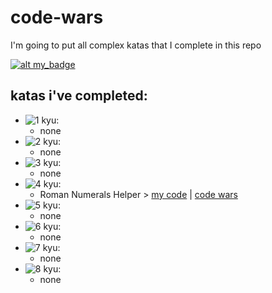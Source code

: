 # code-wars 

I'm going to put all complex katas that I complete in this repo


[![alt my_badge](https://www.codewars.com/users/darkrab/badges/large)](https://www.codewars.com/users/darkrab)

## katas i've completed:
  - <img src="https://res.cloudinary.com/dr844cxrp/image/upload/v1609613886/kyu/1_kyu_zr4pi5.svg" alt="1 kyu">:
    - none
  - <img src="https://res.cloudinary.com/dr844cxrp/image/upload/v1609613889/kyu/2_kyu_vvzh9x.svg" alt="2 kyu">:
    - none
  - <img src="https://res.cloudinary.com/dr844cxrp/image/upload/v1609613886/kyu/3_kyu_vlcs7h.svg" alt="3 kyu">:
    - none
  - <img src="https://res.cloudinary.com/dr844cxrp/image/upload/v1609613886/kyu/4_kyu_umoiyq.svg" alt="4 kyu">:
    - Roman Numerals Helper > [my code](https://github.com/rafalou38/code-wars/blob/main/Roman_Numerals_Helper.ipynb) | [code wars](https://www.codewars.com/kata/51b66044bce5799a7f000003)
  - <img src="https://res.cloudinary.com/dr844cxrp/image/upload/v1609613886/kyu/5_kyu_eejjlw.svg" alt="5 kyu">:
    - none
  - <img src="https://res.cloudinary.com/dr844cxrp/image/upload/v1609613886/kyu/6_kyu_sxzest.svg" alt="6 kyu">:
    - none
  - <img src="https://res.cloudinary.com/dr844cxrp/image/upload/v1609613886/kyu/7_kyu_ceaeih.svg" alt="7 kyu">:
    - none
  - <img src="https://res.cloudinary.com/dr844cxrp/image/upload/v1609613886/kyu/8_kyu_dqklpb.svg" alt="8 kyu">:
    - none
